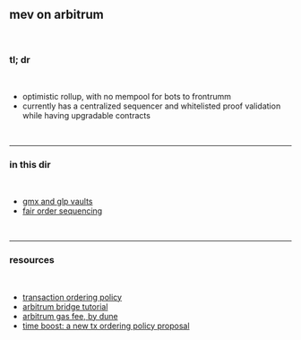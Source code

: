 ## mev on arbitrum

<br>

### tl; dr

<br>

* optimistic rollup, with no mempool for bots to frontrumm
* currently has a centralized sequencer and whitelisted proof validation while having upgradable contracts

<br>

----

### in this dir

<br>

* [gmx and glp vaults](gmx)
* [fair order sequencing](fair_ordering_sequencing)

<br>

---

### resources

<br>

* [transaction ordering policy](https://research.arbitrum.io/t/transaction-ordering-policy/127)
* [arbitrum bridge tutorial](https://arbitrum.io/bridge-tutorial/)
* [arbitrum gas fee, by dune](https://dune.com/blog/fueling-gas-spells-arbitrum)
* [time boost: a new tx ordering policy proposal](https://research.arbitrum.io/t/time-boost-a-new-transaction-ordering-policy-proposal/8173)
